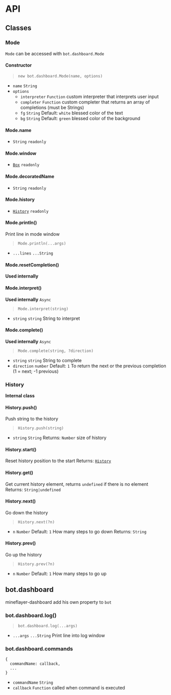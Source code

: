 # API

## Classes

### Mode

`Mode` can be accessed with `bot.dashboard.Mode`

#### Constructor

> `new bot.dashboard.Mode(name, options)`

- `name` `String`
- `options`
  - `interpreter` `Function` custom interpreter that interprets user input
  - `completer` `Function` custom completer that returns an array of completions (must be Strings)
  - `fg` `String` Default: `white` blessed color of the text
  - `bg` `String` Default: `green` blessed color of the background

#### Mode.name

- `String` `readonly`

#### Mode.window

- [`Box`](https://github.com/chjj/blessed#box-from-element) `readonly`

#### Mode.decoratedName

- `String` `readonly`

#### Mode.history

- [`History`](#History) `readonly`

#### Mode.println()

Print line in mode window
> `Mode.println(...args)`
- `...lines` `...String`

#### Mode.resetCompletion()

**Used internally**

#### Mode.interpret()

**Used internally**
`Async`
> `Mode.interpret(string)`
- `string` `string` String to interpret

#### Mode.complete()

**Used internally**
`Async`
> `Mode.complete(string, ?direction)`
- `string` `string` String to complete
- `direction` `number` Default: `1` To return the next or the previous completion (1 = next; -1 previous)

### History

**Internal class**

#### History.push()

Push string to the history
> `History.push(string)`
- `string` `String`
Returns: `Number` size of history

#### History.start()

Reset history position to the start
Returns: [`History`](#History)

#### History.get()

Get current history element, returns `undefined` if there is no element
Returns: `String|undefined`

#### History.next()

Go down the history
> `History.next(?n)`
- `n` `Number` Default: `1` How many steps to go down
Returns: `String`

#### History.prev()

Go up the history
> `History.prev(?n)`
- `n` `Number` Default: `1` How many steps to go up

## bot.dashboard

mineflayer-dashboard add his own property to `bot`

### bot.dashboard.log()

> `bot.dashboard.log(...args)`
- `...args` `...String` Print line into log window

### bot.dashboard.commands

```
{
  commandName: callback,
  ...
}
```

- `commandName` `String`
- `callback` `Function` called when command is executed